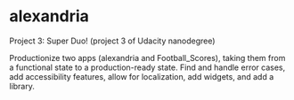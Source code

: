 # alexandria
Project 3: Super Duo!
(project 3 of Udacity nanodegree)

Productionize two apps (alexandria and Football_Scores), taking them from a functional state to a production-ready state. Find and handle error cases, add accessibility features, allow for localization, add widgets, and add a library.
